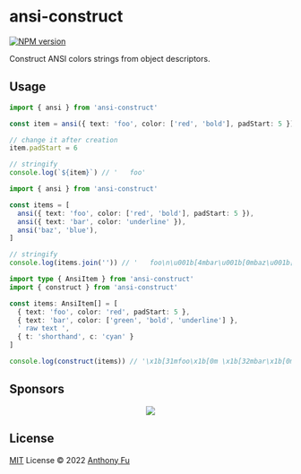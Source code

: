 # ansi-construct

[![NPM version](https://img.shields.io/npm/v/ansi-construct?color=a1b858&label=)](https://www.npmjs.com/package/ansi-construct)

Construct ANSI colors strings from object descriptors.

## Usage

```ts
import { ansi } from 'ansi-construct'

const item = ansi({ text: 'foo', color: ['red', 'bold'], padStart: 5 })

// change it after creation
item.padStart = 6

// stringify
console.log(`${item}`) // '   foo'
```

```ts
import { ansi } from 'ansi-construct'

const items = [
  ansi({ text: 'foo', color: ['red', 'bold'], padStart: 5 }),
  ansi({ text: 'bar', color: 'underline' }),
  ansi('baz', 'blue'),
]

// stringify
console.log(items.join('')) // '   foo\n\u001b[4mbar\u001b[0mbaz\u001b[0m'
```

```ts
import type { AnsiItem } from 'ansi-construct'
import { construct } from 'ansi-construct'

const items: AnsiItem[] = [
  { text: 'foo', color: 'red', padStart: 5 },
  { text: 'bar', color: ['green', 'bold', 'underline'] },
  ' raw text ',
  { t: 'shorthand', c: 'cyan' }
]

console.log(construct(items)) // '\x1b[31mfoo\x1b[0m \x1b[32mbar\x1b[0m raw text \x1b[36m\x1b[0m'
```

## Sponsors

<p align="center">
  <a href="https://cdn.jsdelivr.net/gh/antfu/static/sponsors.svg">
    <img src='https://cdn.jsdelivr.net/gh/antfu/static/sponsors.svg'/>
  </a>
</p>

## License

[MIT](./LICENSE) License © 2022 [Anthony Fu](https://github.com/antfu)
